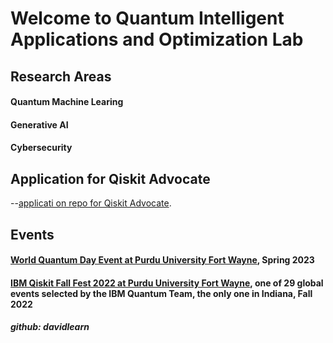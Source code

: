 # Welcome to Quantum Intelligent Applications and Optimization Lab
## Research Areas
#### Quantum Machine Learing

#### Generative AI

#### Cybersecurity

## Application for Qiskit Advocate
--[applicati on repo for Qiskit Advocate](https://github.com/davidlearn/qiskitAdvocateApplication#readme).
## Events
#### [World Quantum Day Event at Purdu University Fort Wayne](https://worldquantumday.org/events/intro-to-quantum-computing-its-applications/), Spring 2023
#### [IBM Qiskit Fall Fest 2022 at Purdu University Fort Wayne](https://qiskit.org/events/fall-fest/), one of 29 global events selected by the IBM Quantum Team, the only one in Indiana, Fall 2022




##### github: davidlearn
